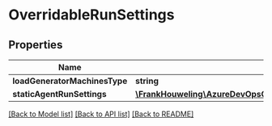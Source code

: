 # OverridableRunSettings

## Properties
Name | Type | Description | Notes
------------ | ------------- | ------------- | -------------
**loadGeneratorMachinesType** | **string** |  | [optional] 
**staticAgentRunSettings** | [**\FrankHouweling\AzureDevOpsClient\Clt\Model\StaticAgentRunSetting**](StaticAgentRunSetting.md) |  | [optional] 

[[Back to Model list]](../README.md#documentation-for-models) [[Back to API list]](../README.md#documentation-for-api-endpoints) [[Back to README]](../README.md)



